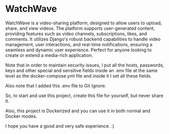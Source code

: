 # WatchWave
WatchWave is a video-sharing platform, designed to allow users to upload, share, and view videos. The platform supports user-generated content, providing features such as video channels, subscriptions, likes, and comments. It utilizes Django's robust backend capabilities to handle video management, user interactions, and real-time notifications, ensuring a seamless and dynamic user experience. Perfect for anyone looking to create or extend a media-rich application.

Note that in order to maintain security issues, I put all the hosts, passwords, keys and other special and sensitive fields inside an .env file at the same level as the docker-compose.yml file and inside it I set all these fields. 

Also note that I added this .env file to Git Ignore. 

So, to start and use this project, create this file for yourself, but never share it.

Also, this project is Dockerized and you can use it in both normal and Docker modes.

I hope you have a good and very safe experience. :)